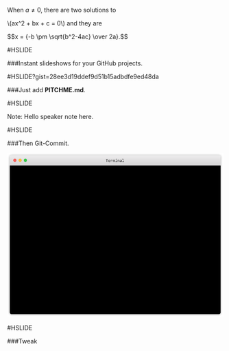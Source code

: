 When $a \ne 0$, there are two solutions to
<p>
\(ax^2 + bx + c = 0\) and they are
<p>
$$x = {-b \pm \sqrt{b^2-4ac} \over 2a}.$$

#HSLIDE

###Instant slideshows for your GitHub projects.

#HSLIDE?gist=28ee3d19ddef9d51b15adbdfe9ed48da

###Just add **PITCHME.md**.

#HSLIDE

Note:
Hello speaker note here.

#HSLIDE

###Then Git-Commit.

![Terminal](assets/terminal.png)

#HSLIDE

###Tweak



